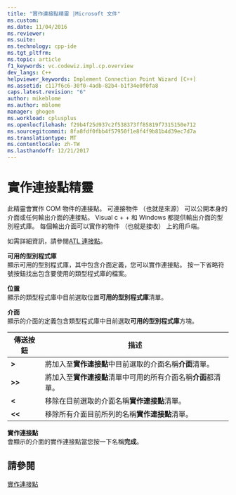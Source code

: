 ```yaml
---
title: "實作連接點精靈 |Microsoft 文件"
ms.custom: 
ms.date: 11/04/2016
ms.reviewer: 
ms.suite: 
ms.technology: cpp-ide
ms.tgt_pltfrm: 
ms.topic: article
f1_keywords: vc.codewiz.impl.cp.overview
dev_langs: C++
helpviewer_keywords: Implement Connection Point Wizard [C++]
ms.assetid: c117f6c6-30f0-4adb-82b4-b1f34e0f0fa8
caps.latest.revision: "6"
author: mikeblome
ms.author: mblome
manager: ghogen
ms.workload: cplusplus
ms.openlocfilehash: f29b4f25d937c2f538373ff85819f7315150e712
ms.sourcegitcommit: 8fa8fdf0fbb4f57950f1e8f4f9b81b4d39ec7d7a
ms.translationtype: MT
ms.contentlocale: zh-TW
ms.lasthandoff: 12/21/2017
---
```

# <a name="implement-connection-point-wizard"></a>實作連接點精靈
此精靈會實作 COM 物件的連接點。 可連接物件 （也就是來源） 可以公開本身的介面或任何輸出介面的連接點。 Visual c + + 和 Windows 都提供輸出介面的型別程式庫。 每個輸出介面可以實作的物件 （也就是接收） 上的用戶端。  
  
 如需詳細資訊，請參閱[ATL 連接點](../atl/atl-connection-points.md)。  
  
 **可用的型別程式庫**  
 顯示可用的型別程式庫，其中包含介面定義，您可以實作連接點。 按一下省略符號按鈕找出包含要使用的類型程式庫的檔案。  
  
 **位置**  
 顯示的類型程式庫中目前選取位置**可用的型別程式庫**清單。  
  
 **介面**  
 顯示的介面的定義包含類型程式庫中目前選取**可用的型別程式庫**方塊。  
  
|傳送按鈕|描述|  
|---------------------|-----------------|  
|**>**|將加入至**實作連接點**中目前選取的介面名稱**介面**清單。|  
|**>>**|將加入至**實作連接點**清單中可用的所有介面名稱**介面**都清單。|  
|**<**|移除在目前選取的介面名稱**實作連接點**清單。|  
|**<<**|移除所有介面目前所列的名稱**實作連接點**清單。|  
  
 **實作連接點**  
 會顯示的介面的實作連接點當您按一下名稱**完成**。  
  
## <a name="see-also"></a>請參閱  
 [實作連接點](../ide/implementing-a-connection-point-visual-cpp.md)